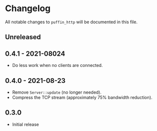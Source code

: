 # Changelog

All notable changes to `puffin_http` will be documented in this file.


## Unreleased


## 0.4.1 - 2021-08024
* Do less work when no clients are connected.


## 0.4.0 - 2021-08-23
* Remove `Server::update` (no longer needed).
* Compress the TCP stream (approximately 75% bandwidth reduction).


## 0.3.0
* Initial release

